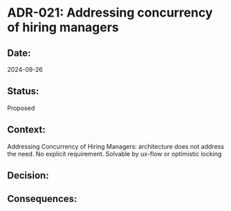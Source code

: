 # ADR-021: Addressing concurrency of hiring managers

## Date:
2024-09-26

## Status:
Proposed

## Context:
Addressing Concurrency of Hiring Managers:
architecture does not address the need. No explicit requirement.
Solvable by ux-flow or optimistic locking

## Decision:

## Consequences:
